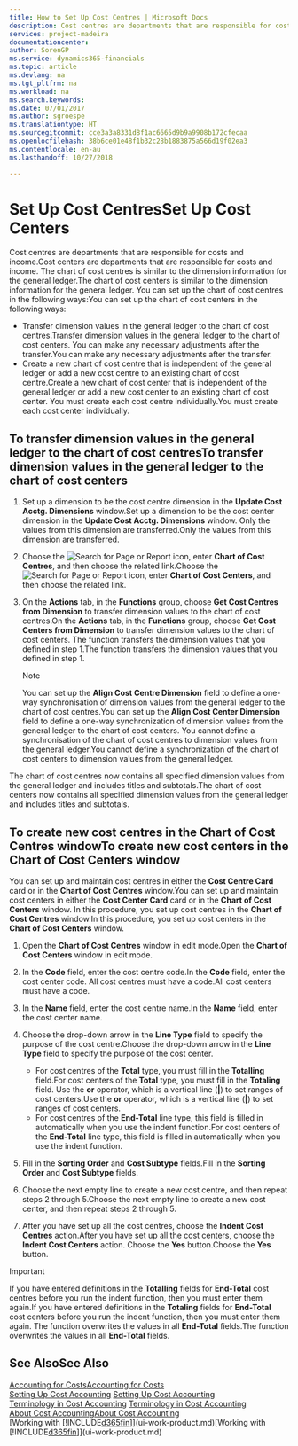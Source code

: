 ```yaml
---
title: How to Set Up Cost Centres | Microsoft Docs
description: Cost centres are departments that are responsible for costs and income. The chart of cost centres is similar to the dimension information for the general ledger.
services: project-madeira
documentationcenter: 
author: SorenGP
ms.service: dynamics365-financials
ms.topic: article
ms.devlang: na
ms.tgt_pltfrm: na
ms.workload: na
ms.search.keywords: 
ms.date: 07/01/2017
ms.author: sgroespe
ms.translationtype: HT
ms.sourcegitcommit: cce3a3a8331d8f1ac6665d9b9a9908b172cfecaa
ms.openlocfilehash: 38b6ce01e48f1b32c28b1883875a566d19f02ea3
ms.contentlocale: en-au
ms.lasthandoff: 10/27/2018

---
```

# <a name="set-up-cost-centers"></a><span data-ttu-id="f66e5-104">Set Up Cost Centres</span><span class="sxs-lookup"><span data-stu-id="f66e5-104">Set Up Cost Centers</span></span>
<span data-ttu-id="f66e5-105">Cost centres are departments that are responsible for costs and income.</span><span class="sxs-lookup"><span data-stu-id="f66e5-105">Cost centers are departments that are responsible for costs and income.</span></span> <span data-ttu-id="f66e5-106">The chart of cost centres is similar to the dimension information for the general ledger.</span><span class="sxs-lookup"><span data-stu-id="f66e5-106">The chart of cost centers is similar to the dimension information for the general ledger.</span></span> <span data-ttu-id="f66e5-107">You can set up the chart of cost centres in the following ways:</span><span class="sxs-lookup"><span data-stu-id="f66e5-107">You can set up the chart of cost centers in the following ways:</span></span>  

-   <span data-ttu-id="f66e5-108">Transfer dimension values in the general ledger to the chart of cost centres.</span><span class="sxs-lookup"><span data-stu-id="f66e5-108">Transfer dimension values in the general ledger to the chart of cost centers.</span></span> <span data-ttu-id="f66e5-109">You can make any necessary adjustments after the transfer.</span><span class="sxs-lookup"><span data-stu-id="f66e5-109">You can make any necessary adjustments after the transfer.</span></span>  
-   <span data-ttu-id="f66e5-110">Create a new chart of cost centre that is independent of the general ledger or add a new cost centre to an existing chart of cost centre.</span><span class="sxs-lookup"><span data-stu-id="f66e5-110">Create a new chart of cost center that is independent of the general ledger or add a new cost center to an existing chart of cost center.</span></span> <span data-ttu-id="f66e5-111">You must create each cost centre individually.</span><span class="sxs-lookup"><span data-stu-id="f66e5-111">You must create each cost center individually.</span></span>  

## <a name="to-transfer-dimension-values-in-the-general-ledger-to-the-chart-of-cost-centers"></a><span data-ttu-id="f66e5-112">To transfer dimension values in the general ledger to the chart of cost centres</span><span class="sxs-lookup"><span data-stu-id="f66e5-112">To transfer dimension values in the general ledger to the chart of cost centers</span></span>  
1.  <span data-ttu-id="f66e5-113">Set up a dimension to be the cost centre dimension in the **Update Cost Acctg. Dimensions** window.</span><span class="sxs-lookup"><span data-stu-id="f66e5-113">Set up a dimension to be the cost center dimension in the **Update Cost Acctg. Dimensions** window.</span></span> <span data-ttu-id="f66e5-114">Only the values from this dimension are transferred.</span><span class="sxs-lookup"><span data-stu-id="f66e5-114">Only the values from this dimension are transferred.</span></span>  
2.  <span data-ttu-id="f66e5-115">Choose the ![Search for Page or Report](media/ui-search/search_small.png "Search for Page or Report icon") icon, enter **Chart of Cost Centres**, and then choose the related link.</span><span class="sxs-lookup"><span data-stu-id="f66e5-115">Choose the ![Search for Page or Report](media/ui-search/search_small.png "Search for Page or Report icon") icon, enter **Chart of Cost Centers**, and then choose the related link.</span></span>  
3.  <span data-ttu-id="f66e5-116">On the **Actions** tab, in the **Functions** group, choose **Get Cost Centres from Dimension** to transfer dimension values to the chart of cost centres.</span><span class="sxs-lookup"><span data-stu-id="f66e5-116">On the **Actions** tab, in the **Functions** group, choose **Get Cost Centers from Dimension** to transfer dimension values to the chart of cost centers.</span></span> <span data-ttu-id="f66e5-117">The function transfers the dimension values that you defined in step 1.</span><span class="sxs-lookup"><span data-stu-id="f66e5-117">The function transfers the dimension values that you defined in step 1.</span></span>  

    > [!NOTE]  
    >  <span data-ttu-id="f66e5-118">You can set up the **Align Cost Centre Dimension**  field to define a one-way synchronisation of dimension values from the general ledger to the chart of cost centres.</span><span class="sxs-lookup"><span data-stu-id="f66e5-118">You can set up the **Align Cost Center Dimension**  field to define a one-way synchronization of dimension values from the general ledger to the chart of cost centers.</span></span> <span data-ttu-id="f66e5-119">You cannot define a synchronisation of the chart of cost centres to dimension values from the general ledger.</span><span class="sxs-lookup"><span data-stu-id="f66e5-119">You cannot define a synchronization of the chart of cost centers to dimension values from the general ledger.</span></span>  

<span data-ttu-id="f66e5-120">The chart of cost centres now contains all specified dimension values from the general ledger and includes titles and subtotals.</span><span class="sxs-lookup"><span data-stu-id="f66e5-120">The chart of cost centers now contains all specified dimension values from the general ledger and includes titles and subtotals.</span></span>  

## <a name="to-create-new-cost-centers-in-the-chart-of-cost-centers-window"></a><span data-ttu-id="f66e5-121">To create new cost centres in the Chart of Cost Centres window</span><span class="sxs-lookup"><span data-stu-id="f66e5-121">To create new cost centers in the Chart of Cost Centers window</span></span>  
<span data-ttu-id="f66e5-122">You can set up and maintain cost centres in either the **Cost Centre Card** card or in the **Chart of Cost Centres** window.</span><span class="sxs-lookup"><span data-stu-id="f66e5-122">You can set up and maintain cost centers in either the **Cost Center Card** card or in the **Chart of Cost Centers** window.</span></span> <span data-ttu-id="f66e5-123">In this procedure, you set up cost centres in the **Chart of Cost Centres** window.</span><span class="sxs-lookup"><span data-stu-id="f66e5-123">In this procedure, you set up cost centers in the **Chart of Cost Centers** window.</span></span>  

1. <span data-ttu-id="f66e5-124">Open the **Chart of Cost Centres** window in edit mode.</span><span class="sxs-lookup"><span data-stu-id="f66e5-124">Open the **Chart of Cost Centers** window in edit mode.</span></span>  
2. <span data-ttu-id="f66e5-125">In the **Code** field, enter the cost centre code.</span><span class="sxs-lookup"><span data-stu-id="f66e5-125">In the **Code** field, enter the cost center code.</span></span> <span data-ttu-id="f66e5-126">All cost centres must have a code.</span><span class="sxs-lookup"><span data-stu-id="f66e5-126">All cost centers must have a code.</span></span>  
3. <span data-ttu-id="f66e5-127">In the **Name** field, enter the cost centre name.</span><span class="sxs-lookup"><span data-stu-id="f66e5-127">In the **Name** field, enter the cost center name.</span></span>  
4. <span data-ttu-id="f66e5-128">Choose the drop-down arrow in the **Line Type** field to specify the purpose of the cost centre.</span><span class="sxs-lookup"><span data-stu-id="f66e5-128">Choose the drop-down arrow in the **Line Type** field to specify the purpose of the cost center.</span></span>  

    - <span data-ttu-id="f66e5-129">For cost centres of the **Total** type, you must fill in the **Totalling** field.</span><span class="sxs-lookup"><span data-stu-id="f66e5-129">For cost centers of the **Total** type, you must fill in the **Totaling** field.</span></span> <span data-ttu-id="f66e5-130">Use the **or** operator, which is a vertical line (**&#124;**) to set ranges of cost centers.</span><span class="sxs-lookup"><span data-stu-id="f66e5-130">Use the **or** operator, which is a vertical line (**&#124;**) to set ranges of cost centers.</span></span>  
    - <span data-ttu-id="f66e5-131">For cost centres of the **End-Total** line type, this field is filled in automatically when you use the indent function.</span><span class="sxs-lookup"><span data-stu-id="f66e5-131">For cost centers of the **End-Total** line type, this field is filled in automatically when you use the indent function.</span></span>  
5.  <span data-ttu-id="f66e5-132">Fill in the **Sorting Order** and **Cost Subtype** fields.</span><span class="sxs-lookup"><span data-stu-id="f66e5-132">Fill in the **Sorting Order** and **Cost Subtype** fields.</span></span>  
6.  <span data-ttu-id="f66e5-133">Choose the next empty line to create a new cost centre, and then repeat steps 2 through 5.</span><span class="sxs-lookup"><span data-stu-id="f66e5-133">Choose the next empty line to create a new cost center, and then repeat steps 2 through 5.</span></span>  
7.  <span data-ttu-id="f66e5-134">After you have set up all the cost centres, choose the **Indent Cost Centres** action.</span><span class="sxs-lookup"><span data-stu-id="f66e5-134">After you have set up all the cost centers, choose the **Indent Cost Centers** action.</span></span> <span data-ttu-id="f66e5-135">Choose the **Yes** button.</span><span class="sxs-lookup"><span data-stu-id="f66e5-135">Choose the **Yes** button.</span></span>  

> [!IMPORTANT]  
>  <span data-ttu-id="f66e5-136">If you have entered definitions in the **Totalling** fields for **End-Total** cost centres before you run the indent function, then you must enter them again.</span><span class="sxs-lookup"><span data-stu-id="f66e5-136">If you have entered definitions in the **Totaling** fields for **End-Total** cost centers before you run the indent function, then you must enter them again.</span></span> <span data-ttu-id="f66e5-137">The function overwrites the values in all **End-Total** fields.</span><span class="sxs-lookup"><span data-stu-id="f66e5-137">The function overwrites the values in all **End-Total** fields.</span></span>  

## <a name="see-also"></a><span data-ttu-id="f66e5-138">See Also</span><span class="sxs-lookup"><span data-stu-id="f66e5-138">See Also</span></span>  
[<span data-ttu-id="f66e5-139">Accounting for Costs</span><span class="sxs-lookup"><span data-stu-id="f66e5-139">Accounting for Costs</span></span>](finance-manage-cost-accounting.md)  
<span data-ttu-id="f66e5-140">[Setting Up Cost Accounting](finance-set-up-cost-accounting.md) </span><span class="sxs-lookup"><span data-stu-id="f66e5-140">[Setting Up Cost Accounting](finance-set-up-cost-accounting.md) </span></span>  
<span data-ttu-id="f66e5-141">[Terminology in Cost Accounting](finance-terminology-in-cost-accounting.md) </span><span class="sxs-lookup"><span data-stu-id="f66e5-141">[Terminology in Cost Accounting](finance-terminology-in-cost-accounting.md) </span></span>  
[<span data-ttu-id="f66e5-142">About Cost Accounting</span><span class="sxs-lookup"><span data-stu-id="f66e5-142">About Cost Accounting</span></span>](finance-about-cost-accounting.md)  
<span data-ttu-id="f66e5-143">[Working with [!INCLUDE[d365fin](includes/d365fin_md.md)]](ui-work-product.md)</span><span class="sxs-lookup"><span data-stu-id="f66e5-143">[Working with [!INCLUDE[d365fin](includes/d365fin_md.md)]](ui-work-product.md)</span></span>

